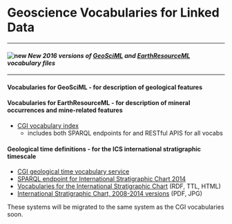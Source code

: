 # Geoscience Vocabularies for Linked Data

---

####  ![new](http://geosciml.org/theme/img/new.gif) *New 2016 versions of [GeoSciML](http://resource.geosciml.org/vocabulary/cgi/2016/) and [EarthResourceML](http://resource.geosciml.org/vocabulary/earthresourceml/2016/) vocabulary files*

---

#### **Vocabularies for GeoSciML** - for  description of geological features
#### **Vocabularies for EarthResourceML** - for description of mineral occurrences and mine-related features
* [CGI vocabulary index](http://resource.geosciml.org/def/voc/)
    * includes both SPARQL endpoints for and RESTful APIS for all vocabs

#### **Geological time definitions** - for  the ICS international stratigraphic timescale
* [CGI geological time vocabulary service](http://auscope-services.arrc.csiro.au/sissvoc/isc2013/collection)
* [SPARQL endpoint for International Stratigraphic Chart 2014](http://resource.geosciml.org/sparql/isc2014)
* [Vocabularies for the International Stratigraphic Chart](http://resource.geosciml.org/vocabulary/timescale/) (RDF, TTL, HTML)
* [International Stratigraphic Chart, 2008-2014 versions](http://www.stratigraphy.org/index.php/ics-chart-timescale) (PDF, JPG)

These systems will be migrated to the same system as the CGI vocabularies soon.
